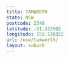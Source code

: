 ```yaml
---
title: TAMWORTH
state: NSW
postcode: 2340
latitude: -31.333592
longitude: 151.138322
url: /nsw/tamworth/
layout: suburb
---
```


